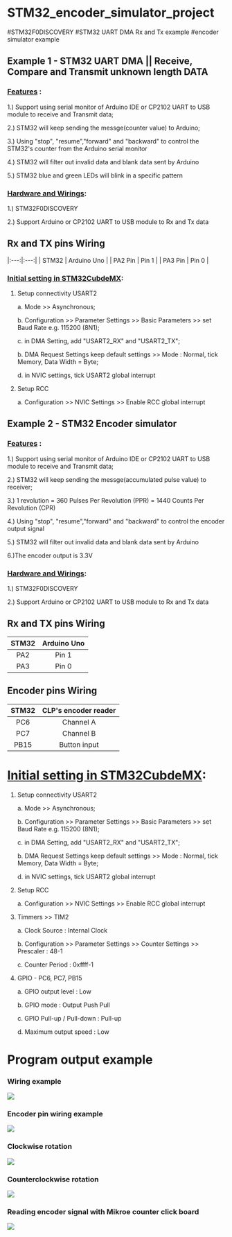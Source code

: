 # STM32_encoder_simulator_project
#STM32F0DISCOVERY #STM32 UART DMA Rx and Tx example #encoder simulator example

##  Example 1 - STM32 UART DMA || Receive, Compare and Transmit unknown length DATA

### <u>Features</u> :
1.) Support using serial monitor of Arduino IDE or CP2102 UART to USB module to receive and Transmit data;

2.) STM32 will keep sending the messge(counter value) to Arduino;

3.) Using "stop", "resume","forward" and "backward" to control the STM32's counter from the Arduino serial monitor

4.) STM32 will filter out invalid data and blank data sent by Arduino

5.) STM32 blue and green LEDs will blink in a specific pattern

### <u>Hardware and Wirings</u>:
1.) STM32F0DISCOVERY

2.) Support Arduino or CP2102 UART to USB module to Rx and Tx data

## Rx and TX pins Wiring 
|:---:|:---:|
| STM32 | Arduino Uno |
| PA2 Pin |  Pin 1 |
| PA3 Pin | Pin 0 |



### <u>Initial setting in STM32CubdeMX</u>:
1. Setup connectivity USART2

    a. Mode >> Asynchronous;
    
    b. Configuration >> Parameter Settings >> Basic Parameters >> set Baud Rate e.g. 115200 (8N1);
    
    c. in DMA Setting, add "USART2_RX" and "USART2_TX";

    b. DMA Request Settings keep default settings >> Mode : Normal, tick Memory, Data Width = Byte;
    
    d. in NVIC settings, tick USART2 global interrupt

2. Setup RCC

    a. Configuration >> NVIC Settings >> Enable RCC global interrupt



##  Example 2 - STM32 Encoder simulator
### <u>Features</u> :
1.) Support using serial monitor of Arduino IDE or CP2102 UART to USB module to receive and Transmit data;

2.) STM32 will keep sending the messge(accumulated pulse value) to receiver;

3.) 1 revolution = 360 Pulses Per Revolution (PPR) = 1440 Counts Per Revolution (CPR)

4.) Using "stop", "resume","forward" and "backward" to control the encoder output signal

5.) STM32 will filter out invalid data and blank data sent by Arduino

6.)The encoder output is 3.3V

### <u>Hardware and Wirings</u>:
1.) STM32F0DISCOVERY

2.) Support Arduino or CP2102 UART to USB module to Rx and Tx data

## Rx and TX pins Wiring 
| STM32 | Arduino Uno |
|:---:|:---:|
| PA2 |  Pin 1 |
| PA3 | Pin 0 |

## Encoder pins Wiring 
| STM32 | CLP's encoder reader |
|:---:|:---:|
| PC6| Channel A |
| PC7  | Channel B |
| PB15 |  Button input |



# <u>Initial setting in STM32CubdeMX</u>:
1. Setup connectivity USART2

    a. Mode >> Asynchronous;
    
    b. Configuration >> Parameter Settings >> Basic Parameters >> set Baud Rate e.g. 115200 (8N1);
    
    c. in DMA Setting, add "USART2_RX" and "USART2_TX";

    b. DMA Request Settings keep default settings >> Mode : Normal, tick Memory, Data Width = Byte;
    
    d. in NVIC settings, tick USART2 global interrupt

2. Setup RCC

    a. Configuration >> NVIC Settings >> Enable RCC global interrupt

3. Timmers >> TIM2

    a. Clock Source : Internal Clock

    b. Configuration >> Parameter Settings >> Counter Settings >> Prescaler : 48-1

    c. Counter Period : 0xffff-1

4. GPIO - PC6, PC7, PB15

    a. GPIO output level : Low

    b. GPIO mode : Output Push Pull

    c. GPIO Pull-up / Pull-down : Pull-up

    d. Maximum output speed : Low

# Program output example

### Wiring example
![](reference/Wiring.jpeg)

### Encoder pin wiring example 
![](reference/Wiring_encoder_pin.jpeg)

### Clockwise rotation
![](reference/cw_dir.jpeg)

### Counterclockwise rotation
![](reference/ccw_dir.jpeg)

### Reading encoder signal with Mikroe counter click board
![](reference/Mikroe_Click_board.jpeg)